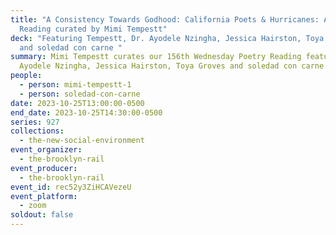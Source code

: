 ```yaml
---
title: "A Consistency Towards Godhood: California Poets & Hurricanes: A Rail
  Reading curated by Mimi Tempestt"
deck: "Featuring Tempestt, Dr. Ayodele Nzingha, Jessica Hairston, Toya Groves
  and soledad con carne "
summary: Mimi Tempestt curates our 156th Wednesday Poetry Reading featuring Dr.
  Ayodele Nzingha, Jessica Hairston, Toya Groves and soledad con carne.
people:
  - person: mimi-tempestt-1
  - person: soledad-con-carne
date: 2023-10-25T13:00:00-0500
end_date: 2023-10-25T14:30:00-0500
series: 927
collections:
  - the-new-social-environment
event_organizer:
  - the-brooklyn-rail
event_producer:
  - the-brooklyn-rail
event_id: rec52y3ZiHCAVezeU
event_platform:
  - zoom
soldout: false
---
```

